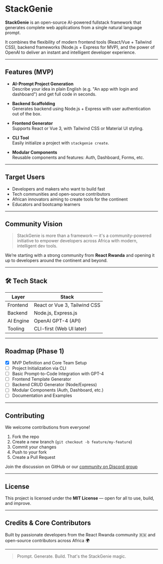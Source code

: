 #  StackGenie

**StackGenie** is an open-source AI-powered fullstack framework that generates complete web applications from a single natural language prompt.

It combines the flexibility of modern frontend tools (React/Vue + Tailwind CSS), backend frameworks (Node.js + Express for MVP), and the power of OpenAI to deliver an instant and intelligent developer experience.

---

## Features (MVP)

- **AI-Prompt Project Generation**  
  Describe your idea in plain English (e.g. "An app with login and dashboard") and get full code in seconds.

-  **Backend Scaffolding**  
  Generates backend using Node.js + Express with user authentication out of the box.

- **Frontend Generator**  
  Supports React or Vue 3, with Tailwind CSS or Material UI styling.

-  **CLI Tool**  
  Easily initialize a project with `stackgenie create`.

-  **Modular Components**  
  Reusable components and features: Auth, Dashboard, Forms, etc.

---

##  Target Users

- Developers and makers who want to build fast
- Tech communities and open-source contributors
- African innovators aiming to create tools for the continent
- Educators and bootcamp learners

---

##  Community Vision

> StackGenie is more than a framework — it's a community-powered initiative to empower developers across Africa with modern, intelligent dev tools.

We’re starting with a strong community from **React Rwanda** and opening it up to developers around the continent and beyond.

---

## 🛠️ Tech Stack

| Layer       | Stack                      |
|-------------|----------------------------|
| Frontend    | React or Vue 3, Tailwind CSS |
| Backend     | Node.js, Express.js        |
| AI Engine   | OpenAI GPT-4 (API)         |
| Tooling     | CLI-first (Web UI later)   |

---

##  Roadmap (Phase 1)

- [x] MVP Definition and Core Team Setup
- [ ] Project Initialization via CLI
- [ ] Basic Prompt-to-Code Integration with GPT-4
- [ ] Frontend Template Generator
- [ ] Backend CRUD Generator (Node/Express)
- [ ] Modular Components (Auth, Dashboard, etc.)
- [ ] Documentation and Examples

---

##  Contributing

We welcome contributions from everyone!

1. Fork the repo
2. Create a new branch (`git checkout -b feature/my-feature`)
3. Commit your changes
4. Push to your fork
5. Create a Pull Request

Join the discussion on GitHub or our [community on Discord group](https://discord.gg/rTpsHSGS)

---

## License

This project is licensed under the **MIT License** — open for all to use, build, and improve.

---

##  Credits & Core Contributors

Built by passionate developers from the React Rwanda community 🇷🇼 and open-source contributors across Africa 🌍

---

> Prompt. Generate. Build. That's the StackGenie magic. 
